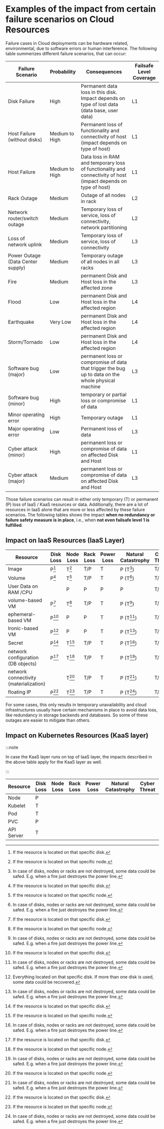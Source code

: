 # Examples of the impact from certain failure scenarios on Cloud Resources

Failure cases in Cloud deployments can be hardware related, environmental, due to software errors or human interference.
The following table summerizes different failure scenarios, that can occur:

| Failure Scenario | Probability | Consequences | Failsafe Level Coverage |
|----|-----|----|----|
| Disk Failure | High | Permanent data loss in this disk. Impact depends on type of lost data (data base, user data) | L1 |
| Host Failure (without disks) | Medium to High | Permanent loss of functionality and connectivity of host (impact depends on type of host) | L1 |
| Host Failure | Medium to High | Data loss in RAM and temporary loss of functionality and connectivity of host (impact depends on type of host) | L1 |
| Rack Outage | Medium | Outage of all nodes in rack | L2 |
| Network router/switch outage | Medium | Temporary loss of service, loss of connectivity, network partitioning | L2 |
| Loss of network uplink | Medium | Temporary loss of service, loss of connectivity | L3 |
| Power Outage (Data Center supply) | Medium | Temporary outage of all nodes in all racks | L3 |
| Fire | Medium | permanent Disk and Host loss in the affected zone | L3 |
| Flood | Low | permanent Disk and Host loss in the affected region | L4 |
| Earthquake | Very Low | permanent Disk and Host loss in the affected region | L4 |
| Storm/Tornado | Low | permanent Disk and Host loss in the affected region | L4 |
| Software bug (major) | Low | permanent loss or compromise of data that trigger the bug up to data on the whole physical machine | L3 |
| Software bug (minor) | High | temporary or partial loss or compromise of data | L1 |
| Minor operating error | High | Temporary outage | L1 |
| Major operating error | Low | Permanent loss of data | L3 |
| Cyber attack (minor) | High | permanent loss or compromise of data on affected Disk and Host | L1 |
| Cyber attack (major) | Medium | permanent loss or compromise of data on affected Disk and Host | L3 |

Those failure scenarios can result in either only temporary (T) or permanent (P) loss of IaaS / KaaS resources or data.
Additionally, there are a lot of resources in IaaS alone that are more or less affected by these failure scenarios.
The following tables shows the impact **when no redundancy or failure safety measure is in place**, i.e., when
**not even failsafe level 1 is fulfilled**.

## Impact on IaaS Resources (IaaS Layer)

| Resource | Disk Loss | Node Loss | Rack Loss | Power Loss | Natural Catastrophy | Cyber Threat | Software Bug |
|----|----|----|----|----|----|----|----|
| Image | P[^1] | T[^3] | T/P | T | P (T[^4]) | T/P | P |
| Volume | P[^1] | T[^3] | T/P | T | P (T[^4]) | T/P | P |
| User Data on RAM /CPU | | P | P | P | P | T/P | P |
| volume-based VM | P[^1] | T[^3] | T/P | T | P (T[^4]) | T/P | P |
| ephemeral-based VM | P[^1] | P | P | T | P (T[^4]) | T/P | P |
| Ironic-based VM | P[^2] | P | P | T | P (T[^4]) | T/P | P |
| Secret | P[^1] | T[^3] | T/P | T | P (T[^4]) | T/P | P |
| network configuration (DB objects) | P[^1] | T[^3] | T/P | T | P (T[^4]) | T/P | P |
| network connectivity (materialization) | | T[^3] | T/P | T | P (T[^4]) | T/P | T |
| floating IP | P[^1] | T[^3] | T/P | T | P (T[^4]) | T/P | T |

For some cases, this only results in temporary unavailability and cloud infrastructures usually have certain mechanisms in place to avoid data loss, like redundancy in storage backends and databases.
So some of these outages are easier to mitigate than others.

[^1]: If the resource is located on that specific disk.
[^2]: Everything located on that specific disk. If more than one disk is used, some data could be recovered.
[^3]: If the resource is located on that specific node.
[^4]: In case of disks, nodes or racks are not destroyed, some data could be safed. E.g. when a fire just destroyes the power line.

## Impact on Kubernetes Resources (KaaS layer)

:::note

In case the KaaS layer runs on top of IaaS layer, the impacts described in the above table apply for the KaaS layer as well.

:::

| Resource | Disk Loss | Node Loss | Rack Loss | Power Loss | Natural Catastrophy | Cyber Threat | Software Bug |
|----|----|----|----|----|----|----|----|
|Node|P| | | | | |T/P|
|Kubelet|T| | | | | |T/P|
|Pod|T| | | | | |T/P|
|PVC|P| | | | | |P|
|API Server|T| | | | | |T/P|
